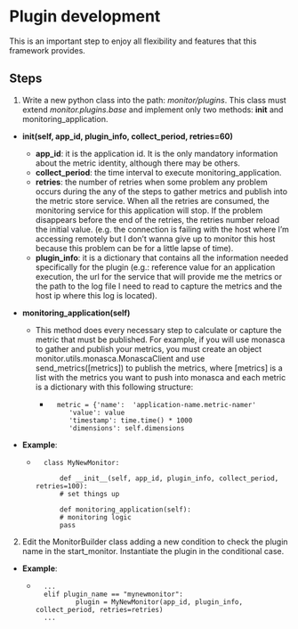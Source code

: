 # Plugin development
This is an important step to enjoy all flexibility and features that this framework provides.

## Steps
1. Write a new python class into the path: *monitor/plugins*. This class must extend *monitor.plugins.base* and implement only two methods: __init__ and  monitoring_application.

* **__init__(self, app_id, plugin_info, collect_period, retries=60)**
	* **app_id**: it is the application id. It is the only mandatory information about the metric identity, although there may be others.
	* **collect_period**: the time interval to execute monitoring_application.
	* **retries**: the number of retries when some problem any problem occurs during the any of the steps to gather metrics and publish into the metric store service. When all the retries are consumed, the monitoring service for this application will stop. If the problem disappears before the end of the retries, the retries number reload the initial value. (e.g. the connection is failing with the host where I’m accessing remotely but I don’t wanna give up to monitor this host because this problem can be for a little lapse of time).
	* **plugin_info**: it is a dictionary that contains all the information needed specifically for the plugin (e.g.: reference value for an application execution, the url for the service that will provide me the metrics or the path to the log file I need to read to capture the metrics and the host ip where this log is located).

* **monitoring_application(self)**
	* This method does every necessary step to calculate or capture the metric that must be published. For example, if you will use monasca to gather and publish your metrics, you must create an object monitor.utils.monasca.MonascaClient and use send_metrics([metrics]) to publish the metrics, where [metrics] is a list with the metrics you want to push into monasca and each metric is a dictionary with this following structure: 
		* ```
			metric = {'name':  'application-name.metric-namer'
			   'value': value
			   'timestamp': time.time() * 1000
			   'dimensions': self.dimensions
		  ```
		   
* **Example**:

	* ```
		class MyNewMonitor:

    		def __init__(self, app_id, plugin_info, collect_period, retries=100):
        	# set things up
        
    		def monitoring_application(self):
        	# monitoring logic
        	pass
	  ```

2. Edit the MonitorBuilder class adding a new condition to check the plugin name in the start_monitor. Instantiate the plugin in the conditional case.
* **Example**:
	* ```
		...
		elif plugin_name == "mynewmonitor":
	            plugin = MyNewMonitor(app_id, plugin_info, collect_period, retries=retries)
		...
		```
